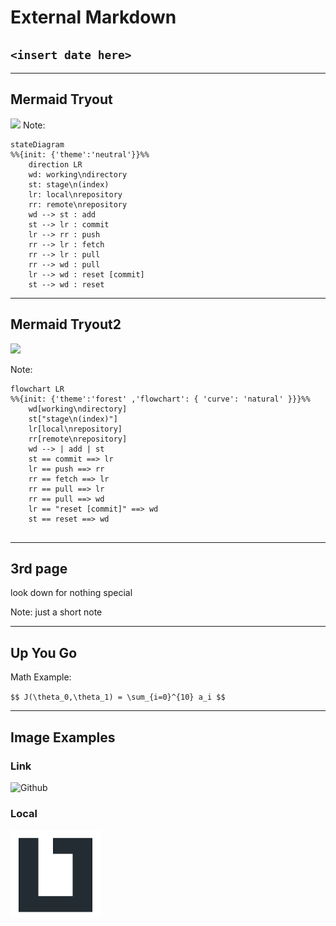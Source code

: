 # External Markdown

## `<insert date here>`

-----

## Mermaid Tryout

[![](https://mermaid.ink/img/pako:eNptkU1rhDAQhv9KCIgt7P6BHHrqsb20x00PIRnd0HzIZMQu4n_vaBB3YT3J84zzyjuztNmBVLKQIXj3pkcTdWqa2SdPSswtXSFCq9ouIxRql6VpdBL8OI9gyeckPr4qmZwSU8Zfn3qtU_UZb1UW3sYhPbB68cnB32sVAZUI2ZrAAmHIxR8fITuEmAmeyMmJ8_mNlwoljHN7zAYDMrQ5Rk97ysZx5cNYrvv-Y7oDsk_wMIbwQDn2noY7yg0BiUvN_Xn4oTsvTzICRuMd9z6vU1puLWup-LUWraVOC0-akfL3LVmpCEc4yXFwx6Gk6kwoTMGtvXzWU24XXf4BaEuXmg)](https://mermaid.live/edit#pako:eNptkU1rhDAQhv9KCIgt7P6BHHrqsb20x00PIRnd0HzIZMQu4n_vaBB3YT3J84zzyjuztNmBVLKQIXj3pkcTdWqa2SdPSswtXSFCq9ouIxRql6VpdBL8OI9gyeckPr4qmZwSU8Zfn3qtU_UZb1UW3sYhPbB68cnB32sVAZUI2ZrAAmHIxR8fITuEmAmeyMmJ8_mNlwoljHN7zAYDMrQ5Rk97ysZx5cNYrvv-Y7oDsk_wMIbwQDn2noY7yg0BiUvN_Xn4oTsvTzICRuMd9z6vU1puLWup-LUWraVOC0-akfL3LVmpCEc4yXFwx6Gk6kwoTMGtvXzWU24XXf4BaEuXmg)
Note:
```mermaid
stateDiagram
%%{init: {'theme':'neutral'}}%%
    direction LR
    wd: working\ndirectory
    st: stage\n(index)
    lr: local\nrepository
    rr: remote\nrepository
    wd --> st : add
    st --> lr : commit
    lr --> rr : push
    rr --> lr : fetch
    rr --> lr : pull
    rr --> wd : pull
    lr --> wd : reset [commit]
    st --> wd : reset   
```

---

## Mermaid Tryout2

[![](https://mermaid.ink/img/pako:eNp1kb1uwzAMhF9F4NQCyQsYSKaM7dKOVgZBom2h-jEoGk4Q591L23HTodUk3H28E6gb2OwQKlCqCXm0nSFWbx86KTmjq8dMXz61WifnCS1nup5Xs3CtobBpUcwXnxxeXjU8zEB1yNYEsQj7XPyvQaKaMGbGv8zRqcPhOBnnJmnYmhbN5hg9T5K9dSxyP5RuktAtXO33x6lBtt0TpQ0N4R9xdD-h87wGwoKs6rX0rOGJyHNmZAFmFXYQkaLxTtZ4mxkN3GFEDZVcmywka9DpLqQZOH9ek4WKacAdDL0zjCdvWjIRqsaEIiq6eSfv68_YnBrfwv0bt5qPpg)](https://mermaid.live/edit#pako:eNp1kb1uwzAMhF9F4NQCyQsYSKaM7dKOVgZBom2h-jEoGk4Q591L23HTodUk3H28E6gb2OwQKlCqCXm0nSFWbx86KTmjq8dMXz61WifnCS1nup5Xs3CtobBpUcwXnxxeXjU8zEB1yNYEsQj7XPyvQaKaMGbGv8zRqcPhOBnnJmnYmhbN5hg9T5K9dSxyP5RuktAtXO33x6lBtt0TpQ0N4R9xdD-h87wGwoKs6rX0rOGJyHNmZAFmFXYQkaLxTtZ4mxkN3GFEDZVcmywka9DpLqQZOH9ek4WKacAdDL0zjCdvWjIRqsaEIiq6eSfv68_YnBrfwv0bt5qPpg)

Note:
```mermaid
flowchart LR
%%{init: {'theme':'forest' ,'flowchart': { 'curve': 'natural' }}}%%
    wd[working\ndirectory]
    st["stage\n(index)"]
    lr[local\nrepository]
    rr[remote\nrepository]
    wd --> | add | st
    st == commit ==> lr
    lr == push ==> rr
    rr == fetch ==> lr
    rr == pull ==> lr
    rr == pull ==> wd
    lr == "reset [commit]" ==> wd
    st == reset ==> wd
    
```

-----

## 3rd page

look down for nothing special

Note: just a short note

---

## Up You Go

Math Example:

`$$ J(\theta_0,\theta_1) = \sum_{i=0}^{10} a_i $$`

-----

## Image Examples

### Link

![Github](https://pngimg.com/uploads/github/small/github_PNG67.png)

### Local

![LiTec-Logo](./img/LiTec-Logo.jpg)

